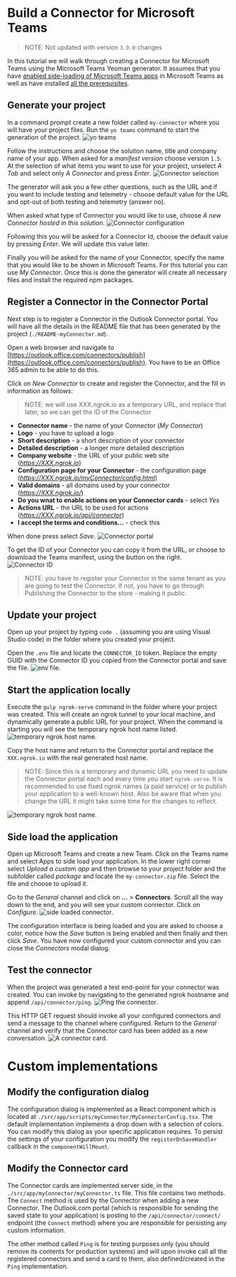 # Build a Connector for Microsoft Teams

> NOTE: Not updated with version `3.0.0` changes

In this tutorial we will walk through creating a Connector for Microsoft Teams using the Microsoft Teams Yeoman generator. It assumes that you have [enabled side-loading of Microsoft Teams apps](../user-guide/setup-tenant.md) in Microsoft Teams as well as have installed [all the prerequisites](../user-guide/setup-machine.md).

## Generate your project

In a command prompt create a new folder called `my-connector` where you will have your project files. Run the `yo teams` command to start the generation of the project.
![yo teams](../images/teams-connector-1.png)

Follow the instructions and choose the solution name, title and company name of your app. When asked for a *manifest version* choose version `1.5`. At the selection of what items you want to use for your project, unselect *A Tab* and select only *A Connector* and press *Enter*.
![Connector selection](../images/teams-connector-2.png)

The generator will ask you a few other questions, such as the URL and if you want to include testing and telemetry - choose default value for the URL and opt-out of both testing and telemetry (answer no).

When asked what type of Connector you would like to use, choose *A new Connector hosted in this solution*.
![Connector configuration](../images/teams-connector-3.png)

Following this you will be asked for a Connector Id, choose the default value by pressing *Enter*. We will update this value later.

Finally you will be asked for the name of your Connector, specify the name that you would like to be shown in Microsoft Teams. For this tutorial you can use *My Connector*. Once this is done the generator will create all necessary files and install the required npm packages.

## Register a Connector in the Connector Portal

Next step is to register a Connector in the Outlook Connector portal. You will have all the details in the README file that has been generated by the project (`./README-myConnector.md`).

Open a web browser and navigate to [https://outlook.office.com/connectors/publish](https://outlook.office.com/connectors/publish). You have to be an Office 365 admin to be able to do this.

Click on *New Connector* to create and register the Connector, and the fill in information as follows:

> NOTE: we will use XXX.ngrok.io as a temporary URL, and replace that later, so we can get the ID of the Connector

* **Connector name** - the name of your Connector (*My Connector*)
* **Logo** - you have to upload a logo
* **Short description** - a short description of your connector
* **Detailed description** - a longer more detailed description
* **Company website** - the URL of your public web site (*https://XXX.ngrok.io*)
* **Configuration page for your Connector** - the configuration page (*https://XXX.ngrok.io/myConnector/config.html*)
* **Valid domains** - all domains used by your connector (*https://XXX.ngrok.io/*)
* **Do you wnat to enable actions on your Connector cards** - select *Yes*
* **Actions URL** - the URL to be used for actions (*https://XXX.ngrok.io/api/connector*)
* **I accept the terms and conditions...** - check this

When done press select *Save*.
![Connector portal](../images/teams-connector-4.png)

To get the ID of your Connector you can copy it from the URL, or choose to download the Teams manifest, using the button on the right.
![Connector ID](../images/teams-connector-5.png)

> NOTE: you have to register your Connector in the same tenant as you are going to test the Connector. If not, you have to go through Publishing the Connector to the store - making it public.

## Update your project

Open up your project by typing `code .` (assuming you are using Visual Studio code) in the folder where you created your project.

Open the `.env` file and locate the `CONNECTOR_ID` token. Replace the empty GUID with the Connector ID you copied from the Connector portal and save the file.
![env file](../images/teams-connector-6.png).

## Start the application locally

Execute the `gulp ngrok-serve` command in the folder where your project was created. This will create an ngrok tunnel to your local machine, and dynamically generate a public URL for your project. When the command is starting you will see the temporary ngrok host name listed.
![temporary ngrok host name](../images/teams-connector-7.png).

Copy the host name and return to the Connector portal and replace the `XXX.ngrok.io` with the real generated host name.

> NOTE: Since this is a temporary and dynamic URL you need to update the Connector portal each and every time you start `ngrok-serve`. It is recommended to use fixed ngrok names (a paid service) or to publish your application to a well-known host. Also be aware that when you change the URL it might take some time for the changes to reflect.

![temporary ngrok host name](../images/teams-connector-8.png).

## Side load the application

Open up Microsoft Teams and create a new Team. Click on the Teams name and select Apps to side load your application. In the lower right corner select *Upload a custom app* and then browse to your project folder and the subfolder called *package* and locate the `my-connector.zip` file. Select the file and choose to upload it.

Go to the *General* channel and click on **...** > **Connectors**. Scroll all the way down to the end, and you will see your custom connector. Click on *Configure*.
![side loaded connector](../images/teams-connector-9.png).

The configuration interface is being loaded and you are asked to choose a color, notice how the *Save* button is being enabled and then finally and then click *Save*. You have now configured your custom connector and you can close the *Connectors* modal dialog.

## Test the connector

When the project was generated a test end-point for your connector was created. You can invoke by navigating to the generated ngrok hostname and append `/api/connector/ping`. 
![Ping the connector](../images/teams-connector-10.png).

This HTTP GET request should invoke all your configured connectors and send a message to the channel where configured. Return to the *General* channel and verify that the Connector card has been added as a new conversation.
![A connector card](../images/teams-connector-10.png).

# Custom implementations

## Modify the configuration dialog

The configuration dialog is implemented as a React component which is located at `./src/app/scripts/myConnector/MyConnectorConfig.tsx`. The default implementation implements a drop down with a selection of colors. You can modify this dialog as your specific application requires. To persist the settings of your configuration you modify the `registerOnSaveHandler` callback in the `componentWillMount`.

## Modify the Connector card

The Connector cards are implemented server side, in the `./src/app/myConnector/myConnector.ts` file. This file contains two methods. The `Connect` method is used by the Connector when adding a new Connector. The Outlook.com portal (which is responsible for sending the saved state to your application) is posting to the `/api/connector/connect/` endpoint (the `Connect` method) where you are responsible for persisting any custom information.

The other method called `Ping` is for testing purposes only (you should remove its contents for production systems) and will upon invoke call all the registered connectors and send a card to them, also defined/created in the `Ping` implementation.

